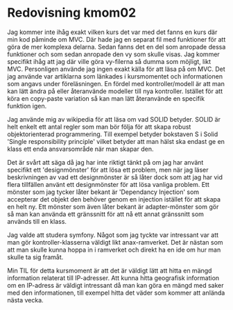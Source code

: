 ---
---
Redovisning kmom02
=========================

Jag kommer inte ihåg exakt vilken kurs det var med det fanns en kurs där min kod påminde om MVC. Där hade jag en separat fil med funktioner för att göra de mer komplexa delarna. Sedan fanns det en del som anropade dessa funktioner och som sedan anropade den vy som skulle visas. Jag kommer specifikt ihåg att jag där ville göra vy-filerna så dumma som möjligt, likt MVC. Personligen använde jag ingen exakt källa för att läsa på om MVC. Det jag använde var artiklarna som länkades i kursmomentet och informationen som angavs under föreläsningen. En fördel med kontroller/modell är att man kan lätt ändra på eller återanvände modeller till nya kontroller. Istället för att köra en copy-paste variation så kan man lätt återanvände en specifik funktion igen. 

Jag använde mig av wikipedia för att läsa om vad SOLID betyder. SOLID är helt enkelt ett antal regler som man bör följa för att skapa robust objektorienterad programmering. Till exempel betyder bokstaven S i Solid 'Single responsibility principle' vilket betyder att man hälst ska endast ge en klass ett enda ansvarsområde när man skapar den.

Det är svårt att säga då jag har inte riktigt tänkt på om jag har använt specifikt ett 'designmönster' för att lösa ett problem, men när jag läser beskrivningen av vad ett designmönster är så låter dock som att jag har vid flera tillfällen använt ett designmönster för att lösa vanliga problem. Ett mönster som jag tycker låter bekant är 'Dependancy Injection' som accepterar det objekt den behöver genom en injection istället för att skapa en helt ny. Ett mönster som även låter bekant är adapter-mönster som gör så man kan använda ett gränssnitt för att nå ett annat gränssnitt som används till en klass.

Jag valde att studera symfony. Något som jag tyckte var intressant var att man gör kontroller-klasserna väldigt likt anax-ramverket. Det är nästan som att man skulle kunna hoppa in i ramverket och direkt ha en ide om hur man skulle ta sig framåt.

Min TIL för detta kursmoment är att det är väldigt lätt att hitta en mängd information relaterat till IP-adresser. Att kunna hitta geografisk information om en IP-adress är väldigt intressant då man kan göra en mängd med saker med den informationen, till exempel hitta det väder som kommer att anlända nästa vecka.
